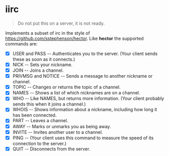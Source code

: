 # iirc

> Do not put this on a server, it is not ready.

Implements a subset of irc in the style of
<https://github.com/sstephenson/hector>. Like __hector__ the supported commands
are:

- [X] USER and PASS -- Authenticates you to the server. (Your client sends these as
  soon as it connects.)
- [X] NICK -- Sets your nickname.
- [X] JOIN -- Joins a channel.
- [X] PRIVMSG and NOTICE -- Sends a message to another nickname or channel.
- [X] TOPIC -- Changes or returns the topic of a channel.
- [X] NAMES -- Shows a list of which nicknames are on a channel.
- [X] WHO -- Like NAMES, but returns more information. (Your client probably sends
  this when it joins a channel.)
- [X] WHOIS -- Shows information about a nickname, including how long it has been
  connected.
- [X] PART -- Leaves a channel.
- [X] AWAY -- Marks or unmarks you as being away.
- [X] INVITE -- Invites another user to a channel.
- [X] PING -- (Your client uses this command to measure the speed of its connection
  to the server.)
- [X] QUIT -- Disconnects from the server.
